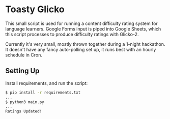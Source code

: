 # Toasty Glicko

This small script is used for running a content difficulty rating system for language learners.
Google Forms input is piped into Google Sheets,
which this script processes to produce difficulty ratings with Glicko-2.

Currently it's very small, mostly thrown together during a 1-night hackathon.
It doesn't have any fancy auto-polling set up, it runs best with an hourly schedule in Cron.

## Setting Up

Install requirements, and run the script:

```sh
$ pip install -r requirements.txt
...
$ python3 main.py
...
Ratings Updated!
```

